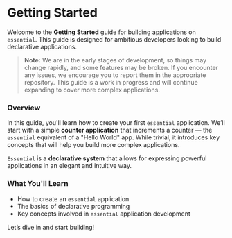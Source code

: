 # Getting Started

Welcome to the **Getting Started** guide for building applications on `essential`. This guide is designed for ambitious developers looking to build declarative applications.

> **Note:** We are in the early stages of development, so things may change rapidly, and some features may be broken. If you encounter any issues, we encourage you to report them in the appropriate repository. This guide is a work in progress and will continue expanding to cover more complex applications.

### Overview

In this guide, you'll learn how to create your first `essential` application. We’ll start with a simple **counter application** that increments a counter — the `essential` equivalent of a "Hello World" app. While trivial, it introduces key concepts that will help you build more complex applications.

`Essential` is a **declarative system** that allows for expressing powerful applications in an elegant and intuitive way.

### What You'll Learn

- How to create an `essential` application
- The basics of declarative programming
- Key concepts involved in `essential` application development

Let’s dive in and start building!